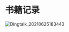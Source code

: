 # 书籍记录
![Dingtalk_20210625183443](https://user-images.githubusercontent.com/45729748/123574655-d9c48000-d802-11eb-9006-200255527791.jpg)
